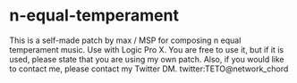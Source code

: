 # n-equal-temperament
This is a self-made patch by max / MSP for composing n equal temperament music. Use with Logic Pro X. You are free to use it, but if it is used, please state that you are using my own patch. Also, if you would like to contact me, please contact my Twitter DM. twitter:TETO@network_chord
